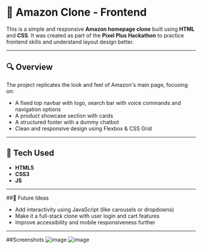 # 🚀 Amazon Clone - Frontend

This is a simple and responsive **Amazon homepage clone** built using **HTML** and **CSS**. It was created as part of the **Pixel Plus Hackathon** to practice frontend skills and understand layout design better.

---

## 🔍 Overview
The project replicates the look and feel of Amazon's main page, focusing on:
- A fixed top navbar with logo, search bar with voice commands and navigation options  
- A product showcase section with cards  
- A structured footer with a dummy chatbot
- Clean and responsive design using Flexbox & CSS Grid

---

## 🧰 Tech Used
- **HTML5**
- **CSS3**
- **JS**

---

##🌱 Future Ideas
- Add interactivity using JavaScript (like carousels or dropdowns)
- Make it a full-stack clone with user login and cart features
- Improve accessibility and mobile responsiveness further

---
##Screenshots
![image](https://github.com/user-attachments/assets/b240b48b-c08e-4885-a0f3-72acbe7cb168)
![image](https://github.com/user-attachments/assets/bee21116-160b-4ffa-8df7-ae7f994ee905)

